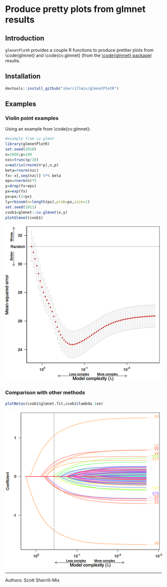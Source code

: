 # Produce pretty plots from glmnet results

## Introduction

`glmnetPlotR` provides a couple R functions to produce prettier plots from \code{glmnet} and \code{cv.glmnet} (from the [\code{glmnet} package](https://cran.r-project.org/web/packages/glmnet/index.html)) results.

## Installation


```r
devtools::install_github("sherrillmix/glmnetPlotR")
```

## Examples

### Violin point examples
Using an example from \code{cv.glmnet}:

```r
#example from cv.glmet
library(glmnetPlotR)
set.seed(1010)
n=1000;p=100
nzc=trunc(p/10)
x=matrix(rnorm(n*p),n,p)
beta=rnorm(nzc)
fx= x[,seq(nzc)] %*% beta
eps=rnorm(n)*5
y=drop(fx+eps)
px=exp(fx)
px=px/(1+px)
ly=rbinom(n=length(px),prob=px,size=1)
set.seed(1011)
cvob1=glmnet::cv.glmnet(x,y)
plotGlmnet(cvob1)
```

![plot of chunk cv.glmnet-example](README_files/cv.glmnet-example-1.png) 


### Comparison with other methods

```r
plotBetas(cvob1$glmnet.fit,cvob1$lambda.1se)
```

![plot of chunk glmnet-example](README_files/glmnet-example-1.png) 

------
Authors: Scott Sherrill-Mix

